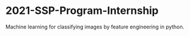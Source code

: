 # 2021-SSP-Program-Internship
Machine learning for classifying images by feature engineering in python.

